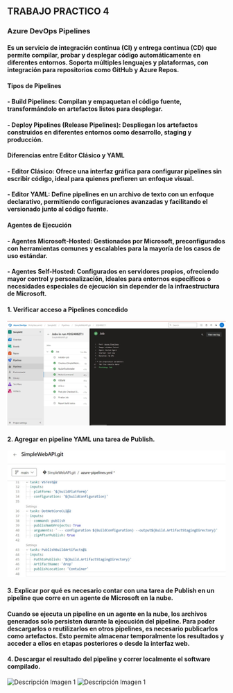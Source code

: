 ## **TRABAJO PRACTICO 4** 
### Azure DevOps Pipelines
#### Es un servicio de integración continua (CI) y entrega continua (CD) que permite compilar, probar y desplegar código automáticamente en diferentes entornos. Soporta múltiples lenguajes y plataformas, con integración para repositorios como GitHub y Azure Repos.

#### Tipos de Pipelines
#### - Build Pipelines: Compilan y empaquetan el código fuente, transformándolo en artefactos listos para desplegar.
#### - Deploy Pipelines (Release Pipelines): Despliegan los artefactos construidos en diferentes entornos como desarrollo, staging y producción.

#### Diferencias entre Editor Clásico y YAML
#### - Editor Clásico: Ofrece una interfaz gráfica para configurar pipelines sin escribir código, ideal para quienes prefieren un enfoque visual.
#### - Editor YAML: Define pipelines en un archivo de texto con un enfoque declarativo, permitiendo configuraciones avanzadas y facilitando el versionado junto al código fuente.

#### Agentes de Ejecución
#### - Agentes Microsoft-Hosted: Gestionados por Microsoft, preconfigurados con herramientas comunes y escalables para la mayoría de los casos de uso estándar.
#### - Agentes Self-Hosted: Configurados en servidores propios, ofreciendo mayor control y personalización, ideales para entornos específicos o necesidades especiales de ejecución sin depender de la infraestructura de Microsoft.

#### 1. Verificar acceso a Pipelines concedido
![Descripción Imagen 1](imagenes/1.jpg)

#### 2. Agregar en pipeline YAML una tarea de Publish.
![Descripción Imagen 1](imagenes/2.jpg)

#### 3. Explicar por qué es necesario contar con una tarea de Publish en un pipeline que corre en un agente de Microsoft en la nube.
#### Cuando se ejecuta un pipeline en un agente en la nube, los archivos generados solo persisten durante la ejecución del pipeline. Para poder descargarlos o reutilizarlos en otros pipelines, es necesario publicarlos como artefactos. Esto permite almacenar temporalmente los resultados y acceder a ellos en etapas posteriores o desde la interfaz web.

#### 4. Descargar el resultado del pipeline y correr localmente el software compilado.
![Descripción Imagen 1](imagenes/3.png)
![Descripción Imagen 1](imagenes/4.png)
